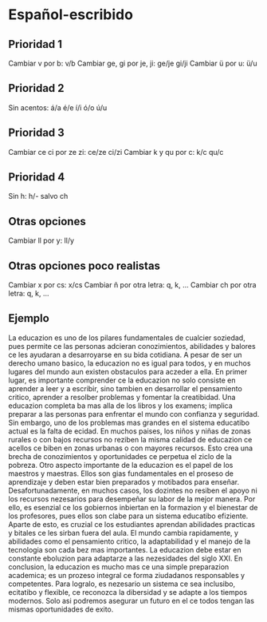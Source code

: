 # Español-escribido

## Prioridad 1
Cambiar v por b: 		v/b
Cambiar ge, gi por je, ji: 	ge/je gi/ji
Cambiar ü por u: 		ü/u

## Prioridad 2

Sin acentos: 			á/a é/e í/i ó/o ú/u

## Prioridad 3

Cambiar ce ci por ze zi: 	ce/ze ci/zi
Cambiar k y qu por c: 		k/c qu/c

## Prioridad 4

Sin h: 				h/- salvo ch

## Otras opciones

Cambiar ll por y: ll/y

## Otras opciones poco realistas

Cambiar x por cs:		x/cs
Cambiar ñ por otra letra: q, k, …
Cambiar ch por otra letra: q, k, …

## Ejemplo

La educazion es uno de los pilares fundamentales de cualcier soziedad, pues permite ce las personas adcieran conozimientos, abilidades y balores ce les ayudaran a desarroyarse en su bida cotidiana. A pesar de ser un derecho umano basico, la educazion no es igual para todos, y en muchos lugares del mundo aun existen obstaculos para aczeder a ella.
En primer lugar, es importante comprender ce la educazion no solo consiste en aprender a leer y a escribir, sino tambien en desarrollar el pensamiento critico, aprender a resolber problemas y fomentar la creatibidad. Una educazion completa ba mas alla de los libros y los examens; implica preparar a las personas para enfrentar el mundo con confianza y seguridad.
Sin embargo, uno de los problemas mas grandes en el sistema educatibo actual es la falta de ecidad. En muchos paises, los niños y niñas de zonas rurales o con bajos recursos no reziben la misma calidad de educazion ce acellos ce biben en zonas urbanas o con mayores recursos. Esto crea una brecha de conozimientos y oportunidades ce perpetua el ziclo de la pobreza.
Otro aspecto importante de la educazion es el papel de los maestros y maestras. Ellos son gias fundamentales en el proseso de aprendizaje y deben estar bien preparados y motibados para enseñar. Desafortunadamente, en muchos casos, los dozintes no resiben el apoyo ni los recursos nezesarios para desempeñar su labor de la mejor manera. Por ello, es esenzial ce los gobiernos inbiertan en la formazion y el bienestar de los profesores, pues ellos son clabe para un sistema educatibo efiziente.
Aparte de esto, es cruzial ce los estudiantes aprendan abilidades practicas y bitales ce les sirban fuera del aula. El mundo cambia rapidamente, y abilidades como el pensamiento critico, la adaptabilidad y el manejo de la tecnologia son cada bez mas importantes. La educazion debe estar en constante eboluzion para adaptarze a las nezesidades del siglo XXI.
En conclusion, la educazion es mucho mas ce una simple preparazion academica; es un prozeso integral ce forma ziudadanos responsables y competentes. Para logralo, es nezesario un sistema ce sea inclusibo, ecitatibo y flexible, ce reconozca la dibersidad y se adapte a los tiempos modernos. Solo asi podremos asegurar un futuro en el ce todos tengan las mismas oportunidades de exito.
